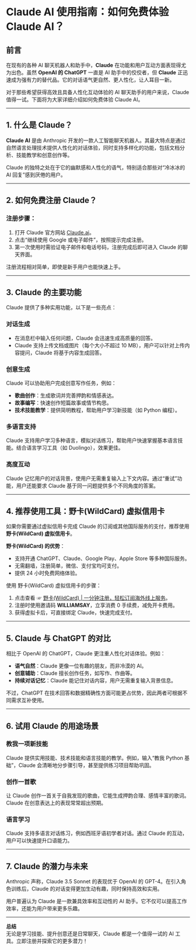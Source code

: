 # Claude AI 使用指南：如何免费体验 Claude AI？

## 前言

在现有的各种 AI 聊天机器人和助手中，**Claude** 在功能和用户互动方面表现得尤为出色。虽然 **OpenAI 的 ChatGPT** 一直是 AI 助手中的佼佼者，但 **Claude** 正迅速成为强有力的替代品。它的对话语气更自然、更人性化，让人耳目一新。

对于那些希望获得高效且具备人性化互动体验的 AI 聊天助手的用户来说，Claude 值得一试。下面将为大家详细介绍如何免费体验 Claude AI。

---

## 1. 什么是 Claude？

**Claude AI** 是由 Anthropic 开发的一款人工智能聊天机器人。其最大特点是通过自然语言处理技术提供人性化的对话体验，同时支持多样化的功能，包括文档分析、技能教学和创意创作等。

Claude 的独特之处在于它的幽默感和人性化的语气，特别适合那些对“冷冰冰的 AI 回复”感到厌倦的用户。

---

## 2. 如何免费注册 Claude？

### 注册步骤：

1. 打开 Claude 官方网站 [Claude.ai](https://claude.ai)。
2. 点击“继续使用 Google 或电子邮件”，按照提示完成注册。
3. 第一次使用时需验证电子邮件和电话号码，注册完成后即可进入 Claude 的聊天界面。

注册流程相对简单，即使是新手用户也能快速上手。

---

## 3. Claude 的主要功能

Claude 提供了多种实用功能，以下是一些亮点：

### 对话生成

- 在消息栏中输入任何问题，Claude 会迅速生成高质量的回答。
- Claude 支持上传文档或图片（每个大小不超过 10 MB），用户可以针对上传内容提问，Claude 将基于内容生成回答。

### 创意生成

Claude 可以协助用户完成创意写作任务，例如：
- **歌曲创作**：生成歌词并完善押韵和情感表达。
- **故事编写**：快速创作短篇故事或情节构思。
- **技术技能教学**：提供简明教程，帮助用户学习新技能（如 Python 编程）。

### 多语言支持

Claude 支持用户学习多种语言，模拟对话练习，帮助用户快速掌握基本语言技能。结合语言学习工具（如 Duolingo），效果更佳。

### 高度互动

Claude 记忆用户的对话背景，使用户无需重复输入上下文内容。通过“重试”功能，用户还能要求 Claude 基于同一问题提供多个不同角度的答案。

---

## 4. 推荐使用工具：野卡(WildCard) 虚拟信用卡

如果你需要通过虚拟信用卡完成 Claude 的订阅或其他国际服务的支付，推荐使用 **野卡(WildCard) 虚拟信用卡**。

**野卡(WildCard) 的优势**：
- 支持开通 ChatGPT、Claude、Google Play、Apple Store 等多种国际服务。
- 无需翻墙，注册简单，微信、支付宝均可支付。
- 提供 24 小时免费网络体验。

使用 野卡(WildCard) 虚拟信用卡的步骤：
1. 点击查看 ☞ [野卡(WildCard) | 一分钟注册，轻松订阅海外线上服务](https://yeka.ai/i/WILLIAMSAY)。
2. 注册时使用邀请码 **WILLIAMSAY**，立享消费 0 手续费，减免开卡费用。
3. 获得虚拟卡后，可直接绑定 Claude，快速完成支付。

---

## 5. Claude 与 ChatGPT 的对比

相比于 OpenAI 的 ChatGPT，Claude 更注重人性化对话体验。例如：
- **语气自然**：Claude 更像一位有趣的朋友，而非冷漠的 AI。
- **创意辅助**：Claude 擅长创作任务，如写作、作曲等。
- **持续对话记忆**：Claude 能记住对话内容，用户无需重复输入背景信息。

不过，ChatGPT 在技术回答和数据精确性方面可能更占优势，因此两者可根据不同需求互补使用。

---

## 6. 试用 Claude 的用途场景

### 教我一项新技能

Claude 提供实用技能、技术技能和语言技能的教学。例如，输入“教我 Python 基础”，Claude 会清晰地分步骤引导，甚至提供练习项目帮助巩固。

### 创作一首歌

让 Claude 创作一首关于自我发现的歌曲，它能生成押韵合理、感情丰富的歌词。Claude 在创意表达上的表现常常超出预期。

### 语言学习

Claude 支持多语言对话练习，例如西班牙语初学者对话。通过 Claude 的互动，用户可以快速提升口语能力。

---

## 7. Claude 的潜力与未来

Anthropic 声称，Claude 3.5 Sonnet 的表现优于 OpenAI 的 GPT-4。在引入角色训练后，Claude 的对话变得更加生动有趣，同时保持高效和实用。

用户普遍认为 Claude 是一款兼具效率和互动性的 AI 助手。它不仅可以提高工作效率，还能为用户带来更多乐趣。

---

**总结**  
无论是学习技能、提升创意还是日常聊天，Claude 都是一个值得一试的 AI 工具。立即注册并探索它的更多潜力！

